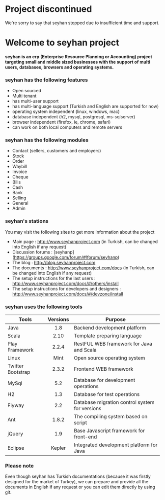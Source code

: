 # Project discontinued

We're sorry to say that seyhan stopped due to insufficient time and support.

# Welcome to seyhan project

#### seyhan is an erp (Enterprise Resource Planning or Accounting) project targeting small and middle sized businesses with the support of multi users, databases, browsers and operating systems.

### seyhan has the following features
* Open sourced
* Multi tenant
* has multi-user support 
* has multi-language support (Turkish and English are supported for now)
* operating system independent (linux, windows, mac)
* database independent (h2, mysql, postgresql, ms-sqlserver)
* browser independent (firefox, ie, chrome, safari)
* can work on both local computers and remote servers

### seyhan has the following modules
* Contact (sellers, customers and employers)
* Stock
* Order
* Waybill
* Invoice
* Cheque
* Bills
* Cash
* Bank
* Selling
* General
* Admin

### seyhan's stations
You may visit the following sites to get more information about the project
* Main page : http://www.seyhanproject.com (in Turkish, can be changed into English if any request)
* Discussion forums : [seyhanp] (https://groups.google.com/forum/#!forum/seyhanp)
* The blog : http://blog.seyhanproject.com
* The documents : http://www.seyhanproject.com/docs (in Turkish, can be changed into English if any request)
* The setup instructions for the last users : http://www.seyhanproject.com/docs/#/others/install
* The setup instructions for developers and designers : http://www.seyhanproject.com/docs/#/devzone/install

### seyhan uses the following tools

| Tools             | Versions | Purpose                                        |
|-------------------|:--------:|------------------------------------------------|
| Java              |   1.8    | Backend development platform                   |
| Scala             |   2.10   | Template preparing language                    |
| Play Framework    |  2.2.4   | RestFUL WEB framework for Java and Scala       |
| Linux             |   Mint   | Open source operating system                   |
| Twitter Bootstrap |  2.3.2   | Frontend WEB framework                         |
| MySql             |   5.2    | Database for development operations            |
| H2                |   1.3    | Database for test operations                   |
| Flyway            |   2.2    | Database migration control system for versions |
| Ant               |  1.8.2   | The compiling system based on script           |
| jQuery            |   1.9    | Base Javascript framework for front-end        |
| Eclipse           |  Kepler  | Integrated development platform for Java       |

### Please note
Even though seyhan has Turkish documentations (because it was firstly designed for the market of Turkey), we can prepare and provide all the documents in English if any request or you can edit them directly by using git.
